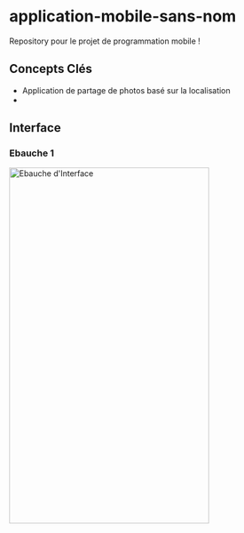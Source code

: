 # application-mobile-sans-nom
Repository pour le projet de programmation mobile !

## Concepts Clés
- Application de partage de photos basé sur la localisation
-

## Interface
### Ebauche 1
<img height=640 width=360 alt="Ebauche d'Interface" src="https://github.com/hughnatt/application-mobile-sans-nom/blob/master/AppliSansNomEbauche.png">
